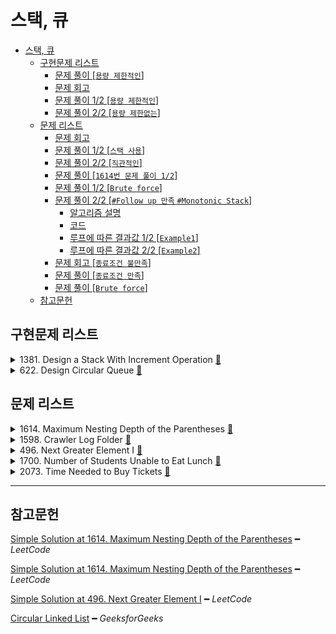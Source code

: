 # 스택, 큐

- [스택, 큐](#스택-큐)
  - [구현문제 리스트](#구현문제-리스트)
    - [문제 풀이 [`용량 제한적인`]](#문제-풀이-용량-제한적인)
    - [문제 회고](#문제-회고)
    - [문제 풀이 1/2 [`용량 제한적인`]](#문제-풀이-12-용량-제한적인)
    - [문제 풀이 2/2 [`용량 제한없는`]](#문제-풀이-22-용량-제한없는)
  - [문제 리스트](#문제-리스트)
    - [문제 회고](#문제-회고-1)
    - [문제 풀이 1/2 [`스택 사용`]](#문제-풀이-12-스택-사용)
    - [문제 풀이 2/2 [`직관적인`]](#문제-풀이-22-직관적인)
    - [문제 풀이 [`1614번 문제 풀이 1/2`]](#문제-풀이-1614번-문제-풀이-12)
    - [문제 풀이 1/2 [`Brute force`]](#문제-풀이-12-brute-force)
    - [문제 풀이 2/2 [`#Follow up 만족` `#Monotonic Stack`]](#문제-풀이-22-follow-up-만족-monotonic-stack)
      - [알고리즘 설명](#알고리즘-설명)
      - [코드](#코드)
      - [루프에 따른 결과값 1/2 [`Example1`]](#루프에-따른-결과값-12-example1)
      - [루프에 따른 결과값 2/2 [`Example2`]](#루프에-따른-결과값-22-example2)
    - [문제 회고 [`종료조건 불만족`]](#문제-회고-종료조건-불만족)
    - [문제 풀이 [`종료조건 만족`]](#문제-풀이-종료조건-만족)
    - [문제 풀이 [`Brute force`]](#문제-풀이-brute-force)
  - [참고문헌](#참고문헌)

## 구현문제 리스트

<details>
<summary>1381. Design a Stack With Increment Operation
  <a href="https://leetcode.com/problems/design-a-stack-with-increment-operation/">👊</a>
</summary>

### 문제 풀이 [`용량 제한적인`]

<table>
  <tr>
    <th colspan="2">빅오</th>
  </tr>
  <tr>
    <td colspan="2">
<p>

|       | `push` | `pop`  | `increment` |
| :---: | :----: | :----: | :---------: |
| time  | `O(1)` | `O(1)` |   `O(n)`    |
| space | `O(1)` | `O(1)` |   `O(1)`    |
</p>
    </td>
  </tr>
  <tr>
    <th colspan="2">코드</th>
  </tr>
  <tr>
    <td>
<p>

```js
/**
 * @param {number} maxSize
 */
var CustomStack = function(maxSize) {
  this.list = [];
  this.maxSize = maxSize;
  this.size = 0;
};
```
</p>
    </td>
    <td>
<p>

```js
//+++ Private function
CustomStack.prototype._isFull = function(x) {
  return this.size === this.maxSize;
}

CustomStack.prototype._isEmpty = function(x) {
  return !this.size;
}
```
</p>
    </td>
  </tr>
  <tr>
    <td>
<p>

```js
/** 
 * @param {number} x
 * @return {void}
 */
CustomStack.prototype.push = function(x) {
  if(this._isFull())
    return -1;
  
  this.size += 1;
  return this.list.push(x);
};
```
</p>
    </td>
    <td>
<p>

```js
/**
 * @return {number}
 */
CustomStack.prototype.pop = function() {
  if(this._isEmpty())
    return -1;
  
  this.size -= 1;
  return this.list.pop();
};
```
</p>
    </td>
  </tr>
  <tr>
    <td colspan="2">
<p>

```js
/** 
 * @param {number} k 
 * @param {number} val
 * @return {void}
 */
CustomStack.prototype.increment = function(k, val) {
  if(this._isEmpty())
    return -1;
  
  const loopCnt = this.size < k ? this.size : k;
  
  for(let i = 0; i < loopCnt; i++)
    this.list[i] += val;    
};
```
</p>
    </td>
  </tr>
</table>
</details>

<details>
<summary>622. Design Circular Queue
  <a href="https://leetcode.com/problems/design-circular-queue/">👊</a>
</summary>

### 문제 회고

원형 큐 문제지만, 구현을 단순 큐 처럼해도 제출이 완료되었다.

때문에 용량 제한이 없고, 연결리스트를 사용한 실질적인 원형 큐를 
`문제 풀이 2/2 `에 구현하였다.

### 문제 풀이 1/2 [`용량 제한적인`]

<table>
  <tr>
    <th colspan="2">빅오</th>
  </tr>
  <tr>
    <td colspan="2">
<p>

|       | `enQueue` | `deQueue` | `Front` | `Rear` | `isEmpty` | `isFull` |
| ----- | --------- | --------- | ------- | ------ | --------- | -------- |
| time  | `O(1)`    | `O(1)`    | `O(1)`  | `O(1)` | `O(1)`    | `O(1)`   |
| space | `O(1)`    | `O(1)`    | `O(1)`  | `O(1)` | `O(1)`    | `O(1)`   |
</p>
    </td>
  </tr>
  <tr>
    <th colspan="2">코드</th>
  </tr>
  <tr>
    <td colspan="2">
<p>

```js
/**
 * @param {number} k
 */
var MyCircularQueue = function(k) {
  this.queue = [];
  this.size = k;
};
```
</p>
    </td>    
  </tr>
  <tr>
    <td>
<p>

```js
/** 
 * @param {number} value
 * @return {boolean}
 */
MyCircularQueue.prototype.enQueue = function(value) {
  if(this.isFull())
    return false;
  
  this.queue.push(value);  
  return true;
};
```
</p>
    </td>
    <td>
<p>

```js
/**
 * @return {boolean}
 */
MyCircularQueue.prototype.deQueue = function() {
  if(this.isEmpty())
    return false;
  
  this.queue.shift();  
  return true;
};
```
</p>
    </td>
  </tr>
  <tr>
    <td>
<p>

```js
/**
 * @return {number}
 */
MyCircularQueue.prototype.Front = function() {
  if(this.isEmpty())
    return -1;
  
  return this.queue[0];
};
```
</p>
    </td>
    <td>
<p>

```js
/**
 * @return {number}
 */
MyCircularQueue.prototype.Rear = function() {
  if(this.isEmpty())
    return -1;
  
  return this.queue.at(-1);
};
```
</p>
    </td>
  </tr>
  <tr>
    <td>
<p>

```js
/**
 * @return {boolean}
 */
MyCircularQueue.prototype.isEmpty = function() {
  return !this.queue.length;
};
```
</p>
    </td>
    <td>
<p>

```js
/**
 * @return {boolean}
 */
MyCircularQueue.prototype.isFull = function() {
  return this.queue.length === this.size;
};

```
</p>
    </td>
  </tr>
</table>

### 문제 풀이 2/2 [`용량 제한없는`]

- 본 PR의 src폴더에서 코드를 확인할 수 있다.

</details>

## 문제 리스트

<details>
<summary>1614. Maximum Nesting Depth of the Parentheses
  <a href="https://leetcode.com/problems/maximum-nesting-depth-of-the-parentheses/">👊</a>
</summary>

### 문제 회고

조건이 다음과 같을 때, 

    Input:    "(1+(2*3)+((8)/4))+1"
    Ouput:    3

처음 접근 방식은 

<dl><dt>

문자열의 마지막 left bracket 이전의 bracket들의 dept를 계산하면된다고 생각했다.
</dt><dl>


즉, bracket들만 있다고 가정하면,

    ( ( ) ( ( max depth space ) ) )

마지막 left bracket 이전들은 다음과 같다.

    ( ( ) ( ( 
    
여기서 VPS를 제외하면, `Output: 3`이 나온다.

하지만, 다음과 같은 테스트케이스가 있었다.

    Input:    "8*((1*(5+6))*(8/6))"
    brackets: ( ( ( max depth space ) ) ( ) )
    Ouput:    3

즉, 마지막 left bracket 이전에 max depth가 존재한 케이스였다.

다음은 리트코드 풀이를 참고하였다.
필자가 실패한 접근 방법들은 `문제 풀이 1/2`에 가장 가까웠다.

### 문제 풀이 1/2 [`스택 사용`]

```js
/**
 * @param {string} s
 * @return {number}
 * time:    O(n)
 * space:   O(n)
 */
var maxDepth = function(s) {  
  let stack = [];
  let max = 0;
  
  for(let letter of s){
    if(letter === '(')
      stack.push(letter)

    else if(letter === ')')
      stack.pop();
        
    max = Math.max(stack.length, max);
  }
  
  return max;
};
```

### 문제 풀이 2/2 [`직관적인`]

```js
/**
 * @param {string} s
 * @return {number}
 * time:    O(n)
 * space:   O(1)
 */
var maxDepth = function(s) {  
  let max = 0;
  let count = 0;    // +++ brackets count
  
  for(let i = 0; i < s.length; i++){
    if(s[i] === '('){
      count++;
      max = Math.max(max, count);
    }
    
    if(s[i] === ')')
      count--;        
  }
  
  return max;  
};
```

</details>

<details>
<summary>1598. Crawler Log Folder
  <a href="https://leetcode.com/problems/crawler-log-folder/">👊</a>
</summary>

### 문제 풀이 [`1614번 문제 풀이 1/2`]

```js
/**
 * @param {string[]} logs
 * @return {number}
 * time:    O(n)
 * space:   O(n)
 */
var minOperations = function(logs) {
  const stack = [];  
  
  for(let log of logs){
    
    if(log === './')
      continue;
    
    if(log === '../'){
      if(stack.length) 
        stack.pop();                
      
      continue;  
    }      
    
    stack.push(log);    
  }
  
  return stack.length;
};
```
</details>

<details>
<summary>496. Next Greater Element I
  <a href="https://leetcode.com/problems/next-greater-element-i/">👊</a>
</summary>

### 문제 풀이 1/2 [`Brute force`]

```js
/**
 * @param {number[]} nums1
 * @param {number[]} nums2
 * @return {number[]}
 
 * time:    O(ab)
            → for           O(a)
            →   indexOf()     O(b)
            →   findNext..    O(b)

 * space:   O(a)              
 */
var nextGreaterElement = function(nums1, nums2) {  
  const findNextGreaterElement = (curIdx, curNum) => { 
    if(nums2.length === curIdx + 1)
      return -1;          
      
    for(let i = curIdx + 1; i < nums2.length; i++){
      if(nums2[i] > curNum)
        return nums2[i];      
    }            
    
    return -1;
  };
  
  const result = [];
  
  for(let num of nums1){
    const idx = nums2.indexOf(num);       
    
    result.push(findNextGreaterElement(idx, num));
  }    
  
  return result;
};
```

### 문제 풀이 2/2 [`#Follow up 만족` `#Monotonic Stack`]

다음과 같은 추가조건이 주어졌다.

<dl><dt>
Could you find an O(nums1.length + nums2.length) solution?
</dl></dt> 

- 풀이법은 리트코드 풀이를 참조하였다.

- 제출함수를 위해 스택을 간단히 구현했지만, `1381번: 스택 구현`과 유사해 생략하였다.

#### 알고리즘 설명

`Monotonic Stack`은 스택의 요소들이 오름차순 또는 내림차순을 유지해야한다.

    오름차순을 유지해야하는 경우

    [5, 19, 20]에 10을 넣는다고 했을때,
    19, 20을 제거하고 10을 넣는다.

    [5, 10]

    이렇듯, 스택에 push되는 값 이상의 수를 모두 제거하는 특징을 이용한다.

#### 코드

```js
/**
 * @param {number[]} nums1
 * @param {number[]} nums2
 * @return {number[]}
 
 * time:    O(a + b)
            → for                 O(b)
            →   while               O(1)
            →     stack.isEmpty()     O(1)
            →     stack.peek()        O(1)
            →     stack.pop()         O(1)
            →     map.set             O(1)
            
            → for                 O(a)
            →   map.has             O(1)
            →   map.get             O(1)
            
 * space:   O(a + b)              
            → result              O(a)
            → map                 O(b)
            → stack               O(b)
 */
var nextGreaterElement = function(nums1, nums2) {
  const result = [];
  
  /*
    key:    num2 
    value:  num2's next greater element
  */
  const map = new Map();

  // descend order monotonic stack
  const stack = new Stack();
  
  for(const num of nums2){
    while(!stack.isEmpty()
         &&stack.peek() < num)
      map.set(stack.pop(), num);
    
    stack.push(num);
    console.log(stack, map);
  }
  
  for(let i = 0; i < nums1.length; i++)
    result[i] = map.has(nums1[i]) ? map.get(nums1[i]) : -1;
    
  return result;
};
```

#### 루프에 따른 결과값 1/2 [`Example1`]

    Input:    [4,1,2]
              [1,3,4,2]

    Output:   [-1,3,-1]

    Stack { stack: [ 1 ], size: 1 }     Map(0) {}
    Stack { stack: [ 3 ], size: 1 }     Map(1) { 1 => 3 }
    Stack { stack: [ 4 ], size: 1 }     Map(2) { 1 => 3, 3 => 4 }
    Stack { stack: [ 4, 2 ], size: 2 }  Map(2) { 1 => 3, 3 => 4 }

#### 루프에 따른 결과값 2/2 [`Example2`]

    Input:    [1,3,5,2,4]
              [6,5,4,3,2,1,7]

    Output:   [7,7,7,7,7]

    Stack { stack: [ 6 ], size: 1 }                 Map(0) {}
    Stack { stack: [ 6, 5 ], size: 2 }              Map(0) {}
    Stack { stack: [ 6, 5, 4 ], size: 3 }           Map(0) {}
    Stack { stack: [ 6, 5, 4, 3 ], size: 4 }        Map(0) {}
    Stack { stack: [ 6, 5, 4, 3, 2 ], size: 5 }     Map(0) {}
    Stack { stack: [ 6, 5, 4, 3, 2, 1 ], size: 6 }  Map(0) {}
    Stack { stack: [ 7 ], size: 1 }                 Map(6) { 1 => 7, 2 => 7, 3 => 7, 4 => 7, 5 => 7, 6 => 7 }

</details>

<details>
<summary>1700. Number of Students Unable to Eat Lunch
  <a href="https://leetcode.com/problems/number-of-students-unable-to-eat-lunch/">👊</a>
</summary>

### 문제 회고 [`종료조건 불만족`]

Input으로 주어진 `students` 배열은 다음과 같은 특징을 보여

- `Front` 만 확인하고,
- 적합하지 않을 시 `Front`를 `Rear` 로 보낸다.

연결리스트로 구현한 원형큐 자료구조로 변형해야겠다 생각했다.

> 구현코드는 `622번`문제의 `문제 풀이 2/2`로 확인할 수 있다.
  원형큐 객체 생성시 인자를 받는 부분만 추가했다.

```js
var MyCircularQueue = function(iterator) {
  this.head = null;
  this.size = 0;
  
  if(iterator){
    iterator.forEach(each => this.enQueue(each));
  }      
};
...

/**
 * @param {number[]} students
 * @param {number[]} sandwiches
 * @return {number}

 * time:    O(b)
 * space:   O(a)
 */
var countStudents = function(students, sandwiches) {  
  let stuQueue = new MyCircularQueue(students);    
  
  let stuCur = stuQueue.head;
                   
  while(sandwiches.length){    
    
    if(stuCur.value ^ sandwiches[0])
      stuCur = stuCur.next; 
    else{      
      stuQueue.deQueue();
      sandwiches.shift();
    }    
  }
  
  return stuCur.size;
};
```

루프에 대한 결과값은 다음과 같다. 

    Input [1, 1, 1, 0, 0, 1]  [1, 0, 0, 0, 1, 1]    

    take  1 → 1 → 0 → 0 → 1   [0, 0, 0, 1, 1]
    leave 1 → 0 → 0 → 1 → 1   [0, 0, 0, 1, 1]
    leave 0 → 0 → 1 → 1 → 1   [0, 0, 0, 1, 1]
    take  0 → 1 → 1 → 1       [0, 0, 1, 1]
    take  1 → 1 → 1           [0, 1, 1]          
    take  1 → 1 → 1           [0, 1, 1]          // +++ inifinite loop!
    ...

주석에서 볼 수 있듯이 종료조건을 위해 연결리스트를 Set으로 변형해야한다.

이 작업이 시간복잡도를 더 잡아먹을 수 있겠다 판단하여, 원형큐가 아닌 기존 배열을 다시 유지하였다.

### 문제 풀이 [`종료조건 만족`]

```js
/**
 * @param {number[]} students
 * @param {number[]} sandwiches
 * @return {number}

 * time:    O(b)
 * space:   O(ab)
            → O(a)마다 O(b) 갱신
 */
var countStudents = function(students, sandwiches) {    
  
  while(sandwiches.length){
    // +++ Exception
    const sandwiche = sandwiches[0];    
    
    const notWantSandwiche = sandwiche !== students[0] 
                            && new Set(students).size === 1;
    
    if(notWantSandwiche)
      return students.length;
    
    // +++ Start
    const student = students.shift();        
    
    if(student ^ sandwiche)
      students.push(student);
    else
      sandwiches.shift();
  }
  
  return students.length;
};
```

</details>

<details>
<summary>2073. Time Needed to Buy Tickets
  <a href="https://leetcode.com/problems/time-needed-to-buy-tickets/">👊</a>
</summary>

### 문제 풀이 [`Brute force`]

```js
/**
 * @param {number[]} tickets
 * @param {number} k
 * @return {number}
 
 * a as tickets
 * b as k 
 * time:    O(ab)
            → while   O(b)
            →   for   O(a)

 * space:   O(1)
 */
var timeRequiredToBuy = function(tickets, k) {  
  let time = 0;
  
  while(tickets[k]){    
    
    for(let i = 0; i < tickets.length; i++){
      if(!tickets[k])
        break;
      
      const other = tickets[i];
      
      if(!other)
        continue;
                  
      tickets[i] = other - 1;
      time += 1;      
    }
  }    
    
  return time;
};
```
</details>

<hr/>

## 참고문헌

[Simple Solution at 1614. Maximum Nesting Depth of the Parentheses](https://leetcode.com/problems/maximum-nesting-depth-of-the-parentheses/discuss/891829/javascript-O(n)-O(1)) ━ *LeetCode*

[Simple Solution at 1614. Maximum Nesting Depth of the Parentheses](https://leetcode.com/problems/maximum-nesting-depth-of-the-parentheses/discuss/1707692/JavaScript-Stack-or-O(n)-Time-or-O(1)-Space) ━ *LeetCode*

[Simple Solution at 496. Next Greater Element I](calendar.google.com/calendar/u/0/r/month/2022/1/1) ━ *LeetCode*

[Circular Linked List]([calendar.google.com/calendar/u/0/r/month/2022/1/1](https://www.geeksforgeeks.org/circular-linked-list/)) ━ *GeeksforGeeks*